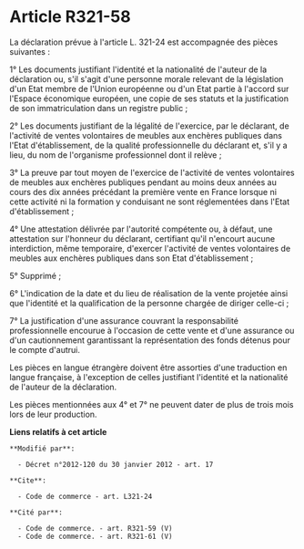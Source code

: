 # Article R321-58

La déclaration prévue à l'article L. 321-24 est accompagnée des pièces suivantes : 

1° Les documents justifiant l'identité et la nationalité de l'auteur de la déclaration ou, s'il s'agit d'une personne morale
relevant de la législation d'un Etat membre de l'Union européenne ou d'un Etat partie à l'accord sur l'Espace économique
européen, une copie de ses statuts et la justification de son immatriculation dans un registre public ; 

2° Les documents justifiant de la légalité de l'exercice, par le déclarant, de l'activité de ventes volontaires de meubles
aux enchères publiques dans l'Etat d'établissement, de la qualité professionnelle du déclarant et, s'il y a lieu, du nom de
l'organisme professionnel dont il relève ; 

3° La preuve par tout moyen de l'exercice de l'activité de ventes volontaires de meubles aux enchères publiques pendant au
moins deux années au cours des dix années précédant la première vente en France lorsque ni cette activité ni la formation y
conduisant ne sont réglementées dans l'Etat d'établissement ; 

4° Une attestation délivrée par l'autorité compétente ou, à défaut, une attestation sur l'honneur du déclarant, certifiant
qu'il n'encourt aucune interdiction, même temporaire, d'exercer l'activité de ventes volontaires de meubles aux enchères
publiques dans son Etat d'établissement ; 

5° Supprimé ; 

6° L'indication de la date et du lieu de réalisation de la vente projetée ainsi que l'identité et la qualification de la
personne chargée de diriger celle-ci ; 

7° La justification d'une assurance couvrant la responsabilité professionnelle encourue à l'occasion de cette vente et d'une
assurance ou d'un cautionnement garantissant la représentation des fonds détenus pour le compte d'autrui. 

Les pièces en langue étrangère doivent être assorties d'une traduction en langue française, à l'exception de celles
justifiant l'identité et la nationalité de l'auteur de la déclaration. 

Les pièces mentionnées aux 4° et 7° ne peuvent dater de plus de trois mois lors de leur production.

**Liens relatifs à cet article**

	**Modifié par**:

	  - Décret n°2012-120 du 30 janvier 2012 - art. 17

	**Cite**:

	  - Code de commerce - art. L321-24

	**Cité par**:

	  - Code de commerce. - art. R321-59 (V)
	  - Code de commerce. - art. R321-61 (V)
